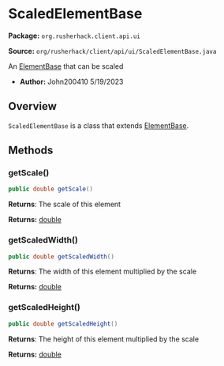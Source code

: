 # ScaledElementBase

**Package:** `org.rusherhack.client.api.ui`

**Source:** `org/rusherhack/client/api/ui/ScaledElementBase.java`

An [ElementBase](/client/api/ui/ElementBase.md) that can be scaled
* **Author:** John200410 5/19/2023



## Overview

`ScaledElementBase` is a class that extends [ElementBase](/client/api/ui/ElementBase.md).

## Methods

### getScale()

```java
public double getScale()
```

**Returns**: The scale of this element



**Returns:** [double](https://docs.oracle.com/en/java/javase/21/docs/api/java.base/java/lang/Double.html)

### getScaledWidth()

```java
public double getScaledWidth()
```

**Returns**: The width of this element multiplied by the scale



**Returns:** [double](https://docs.oracle.com/en/java/javase/21/docs/api/java.base/java/lang/Double.html)

### getScaledHeight()

```java
public double getScaledHeight()
```

**Returns**: The height of this element multiplied by the scale



**Returns:** [double](https://docs.oracle.com/en/java/javase/21/docs/api/java.base/java/lang/Double.html)

